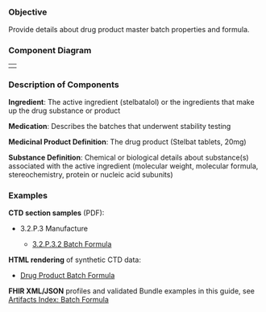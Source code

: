 ### Objective
Provide details about drug product master batch properties and formula.

### Component Diagram
<table>
<tr><td>  </td></tr>
</table>
 
### Description of Components
**Ingredient**: The active ingredient (stelbatalol) or the ingredients that make up the drug substance or product

**Medication**: Describes the batches that underwent stability testing

**Medicinal Product Definition**: The drug product (Stelbat tablets, 20mg)

**Substance Definition**: Chemical or biological details about substance(s) associated with the active ingredient (molecular weight, molecular formula, stereochemistry, protein or nucleic acid subunits) 

### Examples
**CTD section samples** (PDF):
- 3.2.P.3 Manufacture</li>
    - <a href="https://github.com/HL7/uv-dx-pq/raw/master/input/examples-pdf/3.2.S.7.3_Stability_Data.pdf ">3.2.P.3.2 Batch Formula</a>

**HTML rendering** of synthetic CTD data:
- <a href="batch_formula_rend_p.html">Drug Product Batch Formula</a>

**FHIR XML/JSON** profiles and validated Bundle examples in this guide, see [Artifacts Index: Batch Formula](artifacts.html#batch-formula)